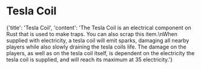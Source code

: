 
# Tesla Coil

{'title': 'Tesla Coil', 'content': 'The Tesla Coil is an electrical component on Rust that is used to make traps. You can also scrap this item.\nWhen supplied with electricity, a tesla coil will emit sparks, damaging all nearby players while also slowly draining the tesla coils life. The damage on the players, as well as on the tesla coil itself, is dependent on the electricity the tesla coil is supplied, and will reach its maximum at 35 electricity.'}
